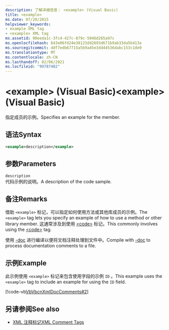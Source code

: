 ```yaml
---
description: 了解详细信息： <example> (Visual Basic)
title: <example>
ms.date: 07/20/2015
helpviewer_keywords:
- example XML tag
- <example> XML tag
ms.assetid: 90eeda1c-3fc4-427c-879c-5046d265a97c
ms.openlocfilehash: 643e06fd24e38123dd2693d671b9ab33da5b413e
ms.sourcegitcommit: ddf7edb67715a5b9a45e3dd44536dabc153c1de0
ms.translationtype: MT
ms.contentlocale: zh-CN
ms.lasthandoff: 02/06/2021
ms.locfileid: "99787482"
---
```

# <a name="example-visual-basic"></a><span data-ttu-id="380f3-103">\<example> (Visual Basic)</span><span class="sxs-lookup"><span data-stu-id="380f3-103">\<example> (Visual Basic)</span></span>

<span data-ttu-id="380f3-104">指定成员的示例。</span><span class="sxs-lookup"><span data-stu-id="380f3-104">Specifies an example for the member.</span></span>  
  
## <a name="syntax"></a><span data-ttu-id="380f3-105">语法</span><span class="sxs-lookup"><span data-stu-id="380f3-105">Syntax</span></span>  
  
```xml  
<example>description</example>  
```  
  
## <a name="parameters"></a><span data-ttu-id="380f3-106">参数</span><span class="sxs-lookup"><span data-stu-id="380f3-106">Parameters</span></span>  

 `description`  
 <span data-ttu-id="380f3-107">代码示例的说明。</span><span class="sxs-lookup"><span data-stu-id="380f3-107">A description of the code sample.</span></span>  
  
## <a name="remarks"></a><span data-ttu-id="380f3-108">备注</span><span class="sxs-lookup"><span data-stu-id="380f3-108">Remarks</span></span>  

 <span data-ttu-id="380f3-109">借助 `<example>` 标记，可以指定如何使用方法或其他库成员的示例。</span><span class="sxs-lookup"><span data-stu-id="380f3-109">The `<example>` tag lets you specify an example of how to use a method or other library member.</span></span> <span data-ttu-id="380f3-110">这通常涉及到使用 [\<code>](code.md) 标记。</span><span class="sxs-lookup"><span data-stu-id="380f3-110">This commonly involves using the [\<code>](code.md) tag.</span></span>  
  
 <span data-ttu-id="380f3-111">使用 [-doc](../../reference/command-line-compiler/doc.md) 进行编译以便将文档注释处理到文件中。</span><span class="sxs-lookup"><span data-stu-id="380f3-111">Compile with [-doc](../../reference/command-line-compiler/doc.md) to process documentation comments to a file.</span></span>  
  
## <a name="example"></a><span data-ttu-id="380f3-112">示例</span><span class="sxs-lookup"><span data-stu-id="380f3-112">Example</span></span>  

 <span data-ttu-id="380f3-113">此示例使用 `<example>` 标记来包含使用字段的示例 `ID` 。</span><span class="sxs-lookup"><span data-stu-id="380f3-113">This example uses the `<example>` tag to include an example for using the `ID` field.</span></span>  
  
 [!code-vb[VbVbcnXmlDocComments#2](~/samples/snippets/visualbasic/VS_Snippets_VBCSharp/VbVbcnXmlDocComments/VB/Class1.vb#2)]  
  
## <a name="see-also"></a><span data-ttu-id="380f3-114">另请参阅</span><span class="sxs-lookup"><span data-stu-id="380f3-114">See also</span></span>

- [<span data-ttu-id="380f3-115">XML 注释标记</span><span class="sxs-lookup"><span data-stu-id="380f3-115">XML Comment Tags</span></span>](index.md)
